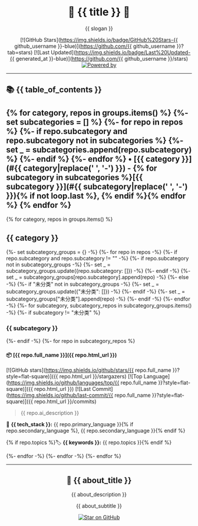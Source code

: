 <div align="center">

# 🌟 {{ title }} 🌟

{{ slogan }}

[![GitHub Stars](https://img.shields.io/badge/GitHub%20Stars-{{ github_username }}-blue)](https://github.com/{{ github_username }}?tab=stars) [![Last Updated](https://img.shields.io/badge/Last%20Updated-{{ generated_at }}-blue)](https://github.com/{{ github_username }}/stars) [![Powered by](https://img.shields.io/badge/Powered%20by-@lileyzhao/stars-green)](https://github.com/lileyzhao/stars/tree/main/docs)

</div>

---

## 📚 {{ table_of_contents }}
{% for category, repos in groups.items() %}
{%- set subcategories = [] %}
{%- for repo in repos %}
{%- if repo.subcategory and repo.subcategory not in subcategories %}
{%- set _ = subcategories.append(repo.subcategory) %}
{%- endif %}
{%- endfor %}
• **[{{ category }}](#{{ category|replace(' ', '-') }})** - {% for subcategory in subcategories %}[{{ subcategory }}](#{{ subcategory|replace(' ', '-') }}){% if not loop.last %}, {% endif %}{% endfor %}
{% endfor %}
---

{% for category, repos in groups.items() %}

## {{ category }}

{%- set subcategory_groups = {} -%}
{%- for repo in repos -%}
{%- if repo.subcategory and repo.subcategory != "" -%}
{%- if repo.subcategory not in subcategory_groups -%}
{%- set _ = subcategory_groups.update({repo.subcategory: []}) -%}
{%- endif -%}
{%- set _ = subcategory_groups[repo.subcategory].append(repo) -%}
{%- else -%}
{%- if "未分类" not in subcategory_groups -%}
{%- set _ = subcategory_groups.update({"未分类": []}) -%}
{%- endif -%}
{%- set _ = subcategory_groups["未分类"].append(repo) -%}
{%- endif -%}
{%- endfor -%}
{%- for subcategory, subcategory_repos in subcategory_groups.items() -%}
{%- if subcategory != "未分类" %}

### {{ subcategory }}

{%- endif -%}
{%- for repo in subcategory_repos %}

#### 📦 [{{ repo.full_name }}]({{ repo.html_url }})

[![GitHub stars](https://img.shields.io/github/stars/{{ repo.full_name }}?style=flat-square)]({{ repo.html_url }}/stargazers) [![Top Language](https://img.shields.io/github/languages/top/{{ repo.full_name }}?style=flat-square)]({{ repo.html_url }}) [![Last Commit](https://img.shields.io/github/last-commit/{{ repo.full_name }}?style=flat-square)]({{ repo.html_url }}/commits)

> {{ repo.ai_description }}

🔧 **{{ tech_stack }}:** {{ repo.primary_language }}{% if repo.secondary_language %}, {{ repo.secondary_language }}{% endif %}

{% if repo.topics %}🏷️ **{{ keywords }}:** {{ repo.topics }}{% endif %}

{%- endfor -%}
{%- endfor -%}
{%- endfor %}

---

<div align="center">

## 🚀 {{ about_title }}

{{ about_description }}

{{ about_subtitle }}

[![Star on GitHub](https://img.shields.io/github/stars/lileyzhao/stars?style=social)](https://github.com/lileyzhao/stars/stargazers)

</div>
